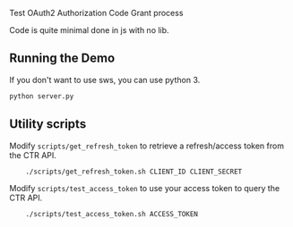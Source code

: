 Test OAuth2 Authorization Code Grant process


Code is quite minimal done in js with no lib.


## Running the Demo

If you don't want to use sws, you can use python 3.

``` python
python server.py
```

## Utility scripts

Modify `scripts/get_refresh_token` to retrieve a refresh/access token from the CTR API. 

```bash
    ./scripts/get_refresh_token.sh CLIENT_ID CLIENT_SECRET
```

Modify `scripts/test_access_token` to use your access token to query the CTR API.

```bash
    ./scripts/test_access_token.sh ACCESS_TOKEN
```